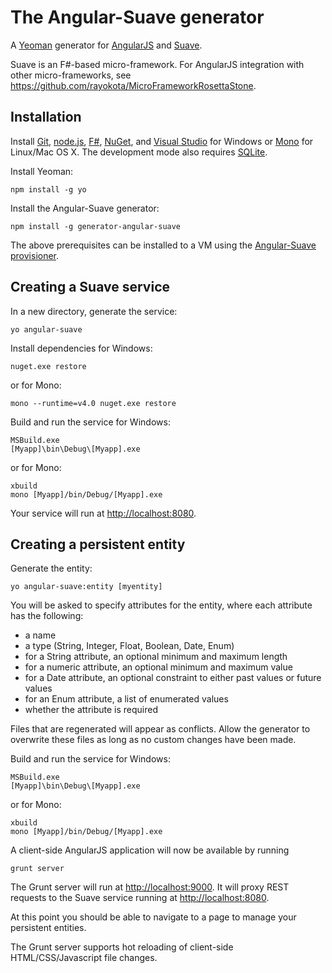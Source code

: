 # The Angular-Suave generator 

A [Yeoman](http://yeoman.io) generator for [AngularJS](http://angularjs.org) and [Suave](http://suave.io/).

Suave is an F#-based micro-framework.  For AngularJS integration with other micro-frameworks, see https://github.com/rayokota/MicroFrameworkRosettaStone.

## Installation

Install [Git](http://git-scm.com), [node.js](http://nodejs.org), [F#](http://fsharp.org), [NuGet](http://www.nuget.org/), and [Visual Studio](http://www.visualstudio.com/) for Windows or [Mono](http://mono-project.com/) for Linux/Mac OS X.  The development mode also requires [SQLite](http://www.sqlite.org).

Install Yeoman:

    npm install -g yo

Install the Angular-Suave generator:

    npm install -g generator-angular-suave

The above prerequisites can be installed to a VM using the [Angular-Suave provisioner](https://github.com/rayokota/provision-angular-suave).

## Creating a Suave service

In a new directory, generate the service:

    yo angular-suave

Install dependencies for Windows:

    nuget.exe restore
    
or for Mono:
    
    mono --runtime=v4.0 nuget.exe restore
    
Build and run the service for Windows:

    MSBuild.exe
    [Myapp]\bin\Debug\[Myapp].exe
    
or for Mono:

    xbuild
    mono [Myapp]/bin/Debug/[Myapp].exe

Your service will run at [http://localhost:8080](http://localhost:8080).


## Creating a persistent entity

Generate the entity:

    yo angular-suave:entity [myentity]

You will be asked to specify attributes for the entity, where each attribute has the following:

- a name
- a type (String, Integer, Float, Boolean, Date, Enum)
- for a String attribute, an optional minimum and maximum length
- for a numeric attribute, an optional minimum and maximum value
- for a Date attribute, an optional constraint to either past values or future values
- for an Enum attribute, a list of enumerated values
- whether the attribute is required

Files that are regenerated will appear as conflicts.  Allow the generator to overwrite these files as long as no custom changes have been made.

Build and run the service for Windows:

    MSBuild.exe
    [Myapp]\bin\Debug\[Myapp].exe
    
or for Mono:

    xbuild
    mono [Myapp]/bin/Debug/[Myapp].exe
    
A client-side AngularJS application will now be available by running

	grunt server
	
The Grunt server will run at [http://localhost:9000](http://localhost:9000).  It will proxy REST requests to the Suave service running at [http://localhost:8080](http://localhost:8080).

At this point you should be able to navigate to a page to manage your persistent entities.  

The Grunt server supports hot reloading of client-side HTML/CSS/Javascript file changes.


